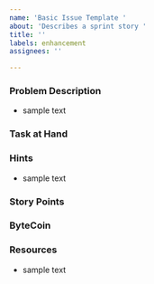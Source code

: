 ```yaml
---
name: 'Basic Issue Template '
about: 'Describes a sprint story '
title: ''
labels: enhancement
assignees: ''

---
```


### Problem Description 
* sample text

### Task at Hand

### Hints 
* sample text
### Story Points
### ByteCoin
### Resources 
* sample text
